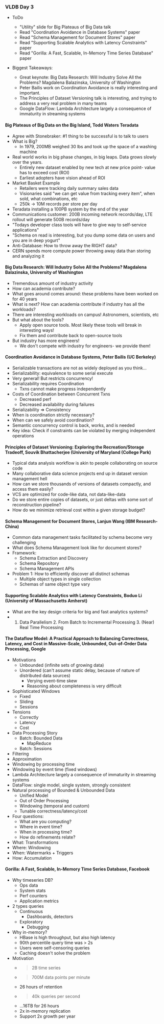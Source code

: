 ### VLDB Day 3

* ToDo
  * "Utility" slide for Big Plateaus of Big Data talk
  * Read "Coordination Avoidance in Database Systems" paper
  * Read "Schema Management for Document Stores" paper
  * Read "Supporting Scalable Analytics with Latency Constraints" paper
  * Read "Gorilla: A Fast, Scalable, In-Memory Time Series Database" paper

* Biggest Takeaways:
  * Great keynote: Big Data Research: Will Industry Solve All the Problems? Magdalena Balazinska, University of Washington
  * Peter Bailis work on Coordination Avoidance is really interesting and important.
  * The Principles of Dataset Versioning talk is interesting, and trying to address a very real problem in many teams
  * Google DataFlow: Lambda Architecture largely a consequence of immaturity in streaming systems

#### Big Plateaus of Big Data on the Big Island, Todd Waters Teradata

* Agree with Stonebraker: #1 thing to be successful is to talk to users
* What is Big?
  * In 1979, 200MB weighed 30 lbs and took up the space of a washing machine
* Real world works in big phase changes, in big leaps. Data grows slowly over the years.
  * Entirely new dataset enabled by new tech at new price point- value has to exceed cost (ROI)
  * Earliest adopters have vision ahead of ROI
* Market Basket Example
  * Retailers were tracking daily summary sales data
  * Visionaries said "we can get value from tracking every item", when sold, what combinations, etc
  * 250k -> 10M records per store per day
* Teradata installing a 100PB system by the end of the year
* Communications customer: 200B incoming network records/day, LTE rollout will generate 500B records/day
* "Todays developer class tools will have to give way to self-service applications"
* "Schema on read is interesting, but you dump some data on users and you are in deep yogurt"
* Anti-Database: How to throw away the RIGHT data?
* CERN spends more compute power throwing away data than storing and analyzing it

#### Big Data Research: Will Industry Solve All the Problems? Magdalena Balazinska, University of Washington

* Tremendous amount of industry activity
* How can academia contribute?
* What goes around comes around: these problems have been worked on for 40 years
* What is next? How can academia contribute if industry has all the workloads?
* There are interesting workloads on campus! Astronomers, scientists, etc
* But what about the tools?
  * Apply open source tools. Most likely these tools will break in interesting ways!
  * Fix them and contribute back to open-source tools
* But industry has more engineers!
  * We don't compete with industry for engineers- we provide them!

#### Coordination Avoidance in Database Systems, Peter Bailis (UC Berkeley)

* Serializable transactions are not as widely deployed as you think...
* Serializability: equivalence to some serial execute
* Very general! But restricts concurrency!
* Serializability requires Coordination
  * Txns cannot make progress independently
* Costs of Coordination between Concurrent Txns
  * Decreased perf
  * Decreased availability during failures
* Serializability => Consistency
* When is coordination strictly necessary?
* When can we safely avoid coordination?
* Semantic concurrency control is back, works, and is needed
* Key idea: Check if constraints can be violated by merging independent operations

#### Principles of Dataset Versioning: Exploring the Recreation/Storage Tradeoff, Souvik Bhattacherjee (University of Maryland (College Park)

* Typical data analysis workflow is akin to people collaborating on source code
* Many collaborative data science projects end up in dataset version management hell
* How can we store thousands of versions of datasets compactly, and access them easily?
* VCS are optimized for code-like data, not data-like-data
* Do we store entire copies of datasets, or just deltas with some sort of reconstruction pipeline?
* How do we minimize retrieval cost within a given storage budget?

#### Schema Management for Document Stores, Lanjun Wang (IBM Research-China)

* Common data management tasks facilitated by schema become very challenging
* What does Schema Management look like for document stores?
* Framework:
  * Schema Extraction and Discovery
  * Schema Repository
  * Schema Management APIs
* Problem 1: How to efficiently discover all distinct schemas
  * Multiple object types in single collection
  * Schemas of same object type vary

#### Supporting Scalable Analytics with Latency Constraints, Boduo Li (University of Massachusetts Amherst)

* What are the key design criteria for big and fast analytics systems?
* 1. Data Parallelism 2. From Batch to Incremental Processing 3. (Near) Real Time Processing

#### The Dataflow Model: A Practical Approach to Balancing Correctness, Latency, and Cost in Massive-Scale, Unbounded, Out-of-Order Data Processing, Google

* Motivations
  * Unbounded (infinite sets of growing data)
  * Unordered (can't assume static delay, because of nature of distributed data sources)
    * Verying event-time skew
    * Reasoning about completeness is very difficult
* Sophisticated Windows
  * Fixed
  * Sliding
  * Sessions
* Tensions
  * Correctly
  * Latency
  * Cost
* Data Processing Story
  * Batch: Bounded Data
    * MapReduce
  * Batch: Sessions
* Filtering
* Approximation
* Windowing by processing time
* Windowing by event time (fixed windows)
* Lambda Architecture largely a consequence of immaturity in streaming systems
* DataFlow: single model, single system, strongly consistent
* Natural processing of Bounded & Unbounded Data
  * Unified Model
  * Out of Order Processing
  * Windowing (temporal and custom)
  * Tunable correctness/latency/cost
* Four questions:
  * What are you computing?
  * Where in event time?
  * When in processing time?
  * How do refinements relate?
* What: Transformations
* Where: Windowing
* When: Watermarks + Triggers
* How: Accumulation

#### Gorilla: A Fast, Scalable, In-Memory Time Series Database, Facebook

* Why timeseries DB?
  * Ops data
  * System stats
  * Perf counters
  * Application metrics
* 2 types queries
  * Continuous
    * Dashboards, detectors
  * Exploratory
    * Debugging
* Why in-memory?
  * HBase is high throughput, but also high latency
  * 90th percentile query time was > 2s
  * Users were self-censoring queries
  * Caching doesn't solve the problem
* Motivation
  * > 2B time series
  * > 700M data points per minute
  * 26 hours of retention
  * > 40k queries per second
  * ...16TB for 26 hours
  * 2x in-memory replication
  * Support 2x growth per year
